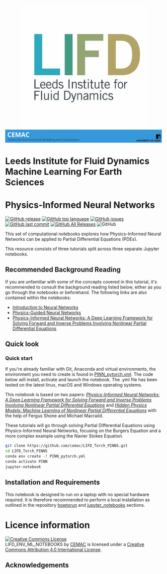 <div align="center">
<img src="https://github.com/cemac/LIFD_ENV_ML_NOTEBOOKS/blob/main/images/LIFDlogo.png"></a>
<a href="https://www.cemac.leeds.ac.uk/">
  <img src="https://github.com/cemac/cemac_generic/blob/master/Images/cemac.png"></a>
  <br>
</div>

# Leeds Institute for Fluid Dynamics Machine Learning For Earth Sciences #

# Physics-Informed Neural Networks


[![GitHub release](https://img.shields.io/github/release/cemac/LIFD_ENV_ML_NOTEBOOKS.svg)](https://github.com/cemac/LIFD_ENV_ML_NOTEBOOKS/releases)  [![GitHub top language](https://img.shields.io/github/languages/top/cemac/LIFD_Torch_PINNS.svg)](https://github.com/cemac/LIFD_Torch_PINNS) [![GitHub issues](https://img.shields.io/github/issues/cemac/LIFD_Torch_PINNS.svg)](https://github.com/cemac/LIFD_Torch_PINNS/issues) [![GitHub last commit](https://img.shields.io/github/last-commit/cemac/LIFD_Torch_PINNS.svg)](https://github.com/cemac/LIFD_Torch_PINNS/commits/master) [![GitHub All Releases](https://img.shields.io/github/downloads/cemac/LIFD_Torch_PINNS/total.svg)](https://github.com/cemac/LIFD_Torch_PINNS/releases) ![GitHub](https://img.shields.io/github/license/cemac/LIFD_Torch_PINNS.svg)

This set of computational notebooks explores how Physics-Informed Neural Networks can be applied to Partial Differential Equations (PDEs).

This resource consists of three tutorials split across three separate Jupyter notebooks.

## Recommended Background Reading

If you are unfamiliar with some of the concepts covered in this tutorial, it's recommended to consult the background reading listed below, either as you go through the notebooks or beforehand. The following links are also contained within the notebooks:

* [Introduction to Neural Networks](https://victorzhou.com/blog/intro-to-neural-networks/)
* [Physics-Guided Neural Networks](https://towardsdatascience.com/physics-guided-neural-networks-pgnns-8fe9dbad9414)
* [Physics-Informed Neural Networks: A Deep Learning Framework for Solving Forward and Inverse Problems Involving Nonlinear Partial Differential Equations](https://www.sciencedirect.com/science/article/pii/S0021999118307125)

## Quick look


### Quick start

If you're already familiar with Git, Anaconda and virtual environments, the environment you need to create is found in [PINN_pytorch.yml](PINN_pytorch.yml). The code below will install, activate and launch the notebook. The .yml file has been tested on the latest linux, macOS and Windows operating systems.

This notebook is based on two papers: *[Physics-Informed Neural Networks: A Deep Learning Framework for Solving Forward and Inverse Problems Involving Nonlinear Partial Differential Equations](https://www.sciencedirect.com/science/article/pii/S0021999118307125)* and *[Hidden Physics Models: Machine Learning of Nonlinear Partial Differential Equations](https://www.sciencedirect.com/science/article/pii/S0021999117309014)* with the help of  Fergus Shone and Michael Macraild.

These tutorials will go through solving Partial Differential Equations using Physics-Informed Neural Networks, focusing on the Burgers Equation and a more complex example using the Navier Stokes Equation.


```bash
git clone https://github.com/cemac/LIFD_Torch_PINNS.git
cd LIFD_Torch_PINNS
conda env create -f PINN_pytorch.yml
conda activate PINN
jupyter-notebook
```


## Installation and Requirements

This notebook is designed to run on a laptop with no special hardware required. It is therefore recommended to perform a local installation as outlined in the repository [howtorun](https://github.com/cemac/LIFD_ENV_ML_NOTEBOOKS/blob/main/howtorun.md) and [jupyter_notebooks](https://github.com/cemac/LIFD_ENV_ML_NOTEBOOKS/blob/main/jupyter_notebooks.md) sections.


# Licence information #

<a rel="license" href="http://creativecommons.org/licenses/by/4.0/"><img alt="Creative Commons License" style="border-width:0" src="https://i.creativecommons.org/l/by/4.0/88x31.png" /></a><br /><span xmlns:dct="http://purl.org/dc/terms/" property="dct:title">LIFD_ENV_ML_NOTEBOOKS</span> by <a xmlns:cc="http://creativecommons.org/ns#" href="http://cemac.leeds.ac.uk/" property="cc:attributionName" rel="cc:attributionURL">CEMAC</a> is licensed under a <a rel="license" href="http://creativecommons.org/licenses/by/4.0/">Creative Commons Attribution 4.0 International License</a>.

## Acknowledgements

